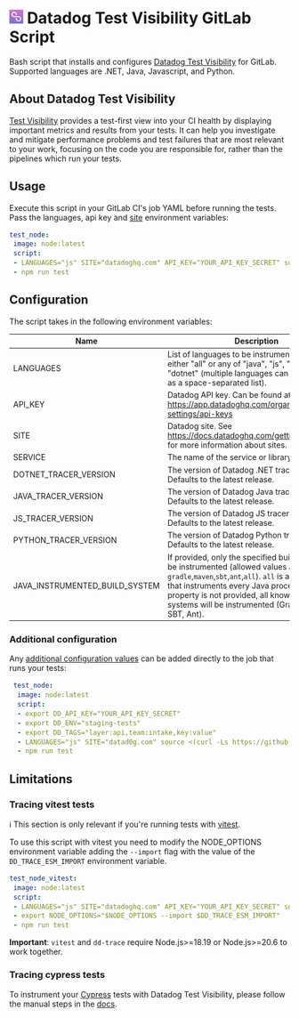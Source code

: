 # <img height="25" src="logos/test_visibility_logo.png" />  Datadog Test Visibility GitLab Script

Bash script that installs and configures [Datadog Test Visibility](https://docs.datadoghq.com/tests/) for GitLab.
Supported languages are .NET, Java, Javascript, and Python.

## About Datadog Test Visibility

[Test Visibility](https://docs.datadoghq.com/tests/) provides a test-first view into your CI health by displaying important metrics and results from your tests. 
It can help you investigate and mitigate performance problems and test failures that are most relevant to your work, focusing on the code you are responsible for, rather than the pipelines which run your tests.

## Usage

Execute this script in your GitLab CI's job YAML before running the tests. Pass the languages, api key and [site](https://docs.datadoghq.com/getting_started/site/) environment variables:

 ```yaml
 test_node:
  image: node:latest
  script:
  - LANGUAGES="js" SITE="datadoghq.com" API_KEY="YOUR_API_KEY_SECRET" source <(curl -Ls https://github.com/DataDog/test-visibility-gitlab-script/releases/download/v1.0.0/script.sh)
  - npm run test
 ```

## Configuration

The script takes in the following environment variables:

| Name | Description | Required | Default |
| ---- | ----------- | -------- | ------- |
 | LANGUAGES | List of languages to be instrumented. Can be either "all" or any of "java", "js", "python", "dotnet" (multiple languages can be specified as a space-separated list). | true | |
 | API_KEY | Datadog API key. Can be found at https://app.datadoghq.com/organization-settings/api-keys | true | |
 | SITE | Datadog site. See https://docs.datadoghq.com/getting_started/site for more information about sites. | false | datadoghq.com |
 | SERVICE | The name of the service or library being tested. | false | |
 | DOTNET_TRACER_VERSION | The version of Datadog .NET tracer to use. Defaults to the latest release. | false | |
 | JAVA_TRACER_VERSION | The version of Datadog Java tracer to use. Defaults to the latest release. | false | |
 | JS_TRACER_VERSION | The version of Datadog JS tracer to use. Defaults to the latest release. | false | |
 | PYTHON_TRACER_VERSION | The version of Datadog Python tracer to use. Defaults to the latest release. | false | |
 | JAVA_INSTRUMENTED_BUILD_SYSTEM | If provided, only the specified build systems will be instrumented (allowed values are `gradle`,`maven`,`sbt`,`ant`,`all`). `all` is a special value that instruments every Java process. If this property is not provided, all known build systems will be instrumented (Gradle, Maven, SBT, Ant). | false | |

### Additional configuration

Any [additional configuration values](https://docs.datadoghq.com/tracing/trace_collection/library_config/) can be added directly to the job that runs your tests:

```yaml
 test_node:
  image: node:latest
  script:
  - export DD_API_KEY="YOUR_API_KEY_SECRET"
  - export DD_ENV="staging-tests"
  - export DD_TAGS="layer:api,team:intake,key:value"
  - LANGUAGES="js" SITE="datad0g.com" source <(curl -Ls https://github.com/DataDog/test-visibility-gitlab-script/releases/download/v1.0.0/script.sh)
  - npm run test
```

## Limitations

### Tracing vitest tests

ℹ️ This section is only relevant if you're running tests with [vitest](https://github.com/vitest-dev/vitest).

To use this script with vitest you need to modify the NODE_OPTIONS environment variable adding the `--import` flag with the value of the `DD_TRACE_ESM_IMPORT` environment variable.

 ```yaml
 test_node_vitest:
  image: node:latest
  script:
  - LANGUAGES="js" SITE="datadoghq.com" API_KEY="YOUR_API_KEY_SECRET" source <(curl -Ls https://github.com/DataDog/test-visibility-gitlab-script/releases/download/v1.0.0/script.sh)
  - export NODE_OPTIONS="$NODE_OPTIONS --import $DD_TRACE_ESM_IMPORT"
  - npm run test
 ```

**Important**: `vitest` and `dd-trace` require Node.js>=18.19 or Node.js>=20.6 to work together.

### Tracing cypress tests

To instrument your [Cypress](https://www.cypress.io/) tests with Datadog Test Visibility, please follow the manual steps in the [docs](https://docs.datadoghq.com/tests/setup/javascript/?tab=cypress).
